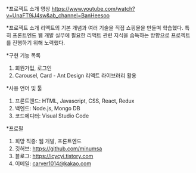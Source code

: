 \*프로젝트 소개 영상
https://www.youtube.com/watch?v=UnaFT9iJ4sw&ab_channel=BanHeesoo

\*프로젝트 소개
리액트의 기본 개념과 여러 기술을 직접 쇼핑몰을 만들며 학습했다. 특히 프론트엔드 웹 개발 실무에 필요한 리액트 관련 지식을 습득하는 방향으로 프로젝트를 진행하기 위해 노력했다.

\*구현 기능 목록

1. 회원가입, 로그인
2. Carousel, Card - Ant Design 리액트 라이브러리 활용

\*사용 언어 및 툴

1. 프론트엔드: HTML, Javascript, CSS, React, Redux
2. 백엔드: Node.js, Mongo DB
3. 코드에디터: Visual Studio Code

\*프로필

1. 희망 직종: 웹 개발, 프론트엔드
2. 깃허브: https://github.com/minumsa
3. 블로그: https://icycyi.tistory.com
4. 이메일: carver1014@kakao.com
